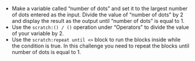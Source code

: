 -   Make a variable called “number of dots” and set it to the largest number
    of dots entered as the input.
    Divide the value of “number of dots” by 2 and display the result as the
    output until “number of dots” is equal to 1.
-   Use the `scratch:() / ()` operation under “Operators” to divide the
    value of your variable by 2.
-   Use the `scratch:repeat until <>` block to run the blocks inside while the
    condition is true.
    In this challenge you need to repeat the blocks until number of dots is
    equal to 1.
